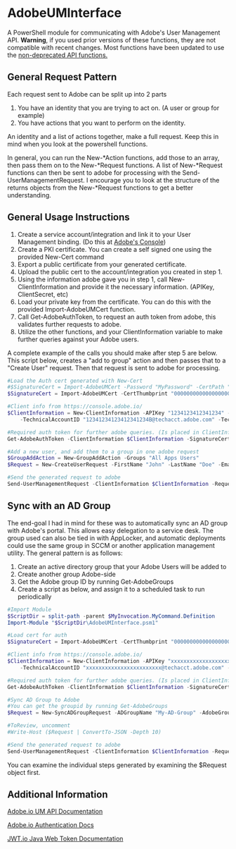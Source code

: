 # AdobeUMInterface

A PowerShell module for communicating with Adobe's User Management API. **Warning**, if you used prior versions of these functions, they are not compatible with recent changes. Most functions have been updated to use the [non-deprecated API functions.](https://adobe-apiplatform.github.io/umapi-documentation/en/api/DeprecatedApis.html)

## General Request Pattern

Each request sent to Adobe can be split up into 2 parts
1) You have an identity that you are trying to act on. (A user or group for example)
2) You have actions that you want to perform on the identity.

An identity and a list of actions together, make a full request. Keep this in mind when you look at the powershell functions.

In general, you can run the New-\*Action functions, add those to an array, then pass them on to the New-\*Request functions. A list of New-\*Request functions can then be sent to adobe for processing with the Send-UserManagementRequest.
I encourage you to look at the structure of the returns objects from the New-\*Request functions to get a better understanding.

## General Usage Instructions

1) Create a service account/integration and link it to your User Management binding. (Do this at [Adobe's Console](https://console.adobe.io))
2) Create a PKI certificate. You can create a self signed one using the provided New-Cert command
3) Export a public certificate from your generated certificate. 
4) Upload the public cert to the account/integration you created in step 1.
5) Using the information adobe gave you in step 1, call New-ClientInformation and provide it the necessary information. (APIKey, ClientSecret, etc)
6) Load your private key from the certificate. You can do this with the provided Import-AdobeUMCert function.
7) Call Get-AdobeAuthToken, to request an auth token from adobe, this validates further requests to adobe.
8) Utilize the other functions, and your ClientInformation variable to make further queries against your Adobe users.

A complete example of the calls you should make after step 5 are below. This script below, creates a "add to group" action and then passes that to a "Create User" request. Then that request is sent to adobe for processing.

```powershell
#Load the Auth cert generated with New-Cert
#$SignatureCert = Import-AdobeUMCert -Password "MyPassword" -CertPath "C:\Certs\AdobeAuthPrivate.pfx" #from file or
$SignatureCert = Import-AdobeUMCert -CertThumbprint "0000000000000000000000000000000000000000" -CertStore "LocalMachine" #From windows store

#Client info from https://console.adobe.io/
$ClientInformation = New-ClientInformation -APIKey "1234123412341234" -OrganizationID "1234123412341234@AdobeOrg" -ClientSecret "xxxxxxxx-xxxx-xxxx-xxxx-xxxxxxxx" `
    -TechnicalAccountID "12341234123412341234B@techacct.adobe.com" -TechnicalAccountEmail "xxxxxxxx-xxxx-xxxx-xxxx-xxxxxxxx6@techacct.adobe.com"

#Required auth token for further adobe queries. (Is placed in ClientInformation)
Get-AdobeAuthToken -ClientInformation $ClientInformation -SignatureCert $SignatureCert

#Add a new user, and add them to a group in one adobe request
$GroupAddAction = New-GroupAddAction -Groups "All Apps Users"
$Request = New-CreateUserRequest -FirstName "John" -LastName "Doe" -Email "John.Doe@domain.com" -AdditionalActions $GroupAddAction

#Send the generated request to adobe
Send-UserManagementRequest -ClientInformation $ClientInformation -Requests $Request
```

## Sync with an AD Group

The end-goal I had in mind for these was to automatically sync an AD group with Adobe's portal. This allows easy delegation to a service desk. The group used can also be tied in with AppLocker, and automatic deployments could use the same group in SCCM or another application management utility. The general pattern is as follows:

1) Create an active directory group that your Adobe Users will be added to
2) Create another group Adobe-side
3) Get the Adobe group ID by running Get-AdobeGroups
4) Create a script as below, and assign it to a scheduled task to run periodically

```powershell
#Import Module
$ScriptDir = split-path -parent $MyInvocation.MyCommand.Definition
Import-Module "$ScriptDir\AdobeUMInterface.psm1"

#Load cert for auth
$SignatureCert = Import-AdobeUMCert -CertThumbprint "0000000000000000000000000000000000000000" -CertStore "LocalMachine" #From windows store

#Client info from https://console.adobe.io/
$ClientInformation = New-ClientInformation -APIKey "xxxxxxxxxxxxxxxxxxxxxxxxxxxxxxxx" -OrganizationID "xxxxxxxxxxxxxxxxxxxxxxxx@AdobeOrg" -ClientSecret "xxxxxxxx-xxxx-xxxx-xxxx-xxxxxxxxxxxx" `
    -TechnicalAccountID "xxxxxxxxxxxxxxxxxxxxxxxx@techacct.adobe.com" -TechnicalAccountEmail "xxxxxxxx-xxxx-xxxx-xxxx-xxxxxxxxxxxx@techacct.adobe.com"

#Required auth token for further adobe queries. (Is placed in ClientInformation)
Get-AdobeAuthToken -ClientInformation $ClientInformation -SignatureCert $SignatureCert

#Sync AD Group to Adobe
#You can get the groupid by running Get-AdobeGroups
$Request = New-SyncADGroupRequest -ADGroupName "My-AD-Group" -AdobeGroupName "All Apps Users" -ClientInformation $ClientInformation

#ToReview, uncomment
#Write-Host ($Request | ConvertTo-JSON -Depth 10)

#Send the generated request to adobe
Send-UserManagementRequest -ClientInformation $ClientInformation -Requests $Request
```

You can examine the individual steps generated by examining the $Request object first.

## Additional Information

[Adobe.io UM API Documentation](https://adobe-apiplatform.github.io/umapi-documentation/en/RefOverview.html)

[Adobe.io Authentication Docs](https://www.adobe.io/authentication/auth-methods.html)

[JWT.io Java Web Token Documentation](https://jwt.io/)
